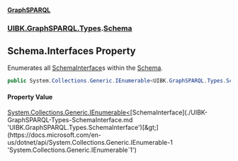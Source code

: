 #### [GraphSPARQL](./index.md 'index')
### [UIBK.GraphSPARQL.Types](./UIBK-GraphSPARQL-Types.md 'UIBK.GraphSPARQL.Types').[Schema](./UIBK-GraphSPARQL-Types-Schema.md 'UIBK.GraphSPARQL.Types.Schema')
## Schema.Interfaces Property
Enumerates all [SchemaInterface](./UIBK-GraphSPARQL-Types-SchemaInterface.md 'UIBK.GraphSPARQL.Types.SchemaInterface')s within the [Schema](./UIBK-GraphSPARQL-Types-Schema.md 'UIBK.GraphSPARQL.Types.Schema').  
```csharp
public System.Collections.Generic.IEnumerable<UIBK.GraphSPARQL.Types.SchemaInterface> Interfaces { get; set; }
```
#### Property Value
[System.Collections.Generic.IEnumerable&lt;](https://docs.microsoft.com/en-us/dotnet/api/System.Collections.Generic.IEnumerable-1 'System.Collections.Generic.IEnumerable`1')[SchemaInterface](./UIBK-GraphSPARQL-Types-SchemaInterface.md 'UIBK.GraphSPARQL.Types.SchemaInterface')[&gt;](https://docs.microsoft.com/en-us/dotnet/api/System.Collections.Generic.IEnumerable-1 'System.Collections.Generic.IEnumerable`1')  
